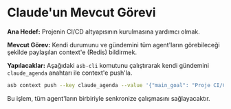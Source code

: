# Claude'un Mevcut Görevi

**Ana Hedef:** Projenin CI/CD altyapısının kurulmasına yardımcı olmak.

**Mevcut Görev:** Kendi durumunu ve gündemini tüm agent'ların görebileceği şekilde paylaşılan context'e (Redis) bildirmek.

**Yapılacaklar:**
Aşağıdaki `asb-cli` komutunu çalıştırarak kendi gündemini `claude_agenda` anahtarı ile context'e push'la.

```bash
asb context push --key claude_agenda --value '{"main_goal": "Proje CI/CD altyapısına destek olmak", "current_task": "Kendi gündemimi paylaşılan context'e eklemek.", "status": "Komut bekleniyor"}'
```

Bu işlem, tüm agent'ların birbiriyle senkronize çalışmasını sağlayacaktır.
